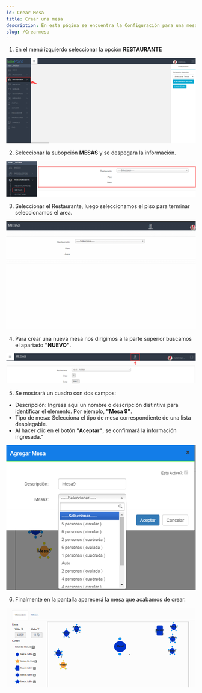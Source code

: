 ```yaml
---
id: Crear Mesa
title: Crear una mesa
description: En esta página se encuentra la Configuración para una mesa
slug: /Crearmesa
---
```


1. En el menú izquierdo seleccionar la opción **RESTAURANTE**

![Seleccionar Cadena](../../img/Menu-Izquierdo-Restaurante.png)

2. Seleccionar la subopción **MESAS** y se despegara la información.

 ![Mesas](../../img/SubopcionMesas.png)

3. Seleccionar el Restaurante, luego seleccionamos el piso para terminar seleccionamos el area.

![Seleccionar-Restautante-Mesa-Piso](../../img/Seleccion-R-P-M.gif)

4. Para crear una nueva mesa nos dirigimos a la parte superior buscamos el apartado **"NUEVO"**.

![Seleccionar-Restaurante-Mesa-Piso](../../img/Crear-Mesa.png)

5. Se mostrará un cuadro con dos campos:
- Descripción: Ingresa aquí un nombre o descripción distintiva para identificar el elemento. Por ejemplo, **"Mesa 9"**.
- Tipo de mesa: Selecciona el tipo de mesa correspondiente de una lista desplegable.
- Al hacer clic en el botón **"Aceptar"**, se confirmará la información ingresada."

![Opciones de la mesa](../../img/Opciones-mesa.png) 

6. Finalmente en la pantalla aparecerá la mesa que acabamos de crear.

![Mesa-Creada](../../img/MesaCreada.png)